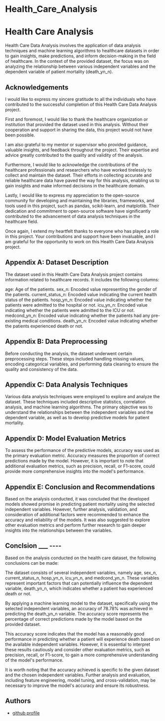 # Health_Care_Analysis

# Health Care Analysis

Health Care Data Analysis involves the application of data analysis techniques and machine learning algorithms to healthcare datasets in order to gain insights, make predictions, and inform decision-making in the field of healthcare. In the context of the provided dataset, the focus was on analyzing the relationship between various independent variables and the dependent variable of patient mortality (death_yn_n).





## Acknowledgements

I would like to express my sincere gratitude to all the individuals who have contributed to the successful completion of this Health Care Data Analysis project.

First and foremost, I would like to thank the healthcare organization or institution that provided the dataset used in this analysis. Without their cooperation and support in sharing the data, this project would not have been possible.

I am also grateful to my mentor or supervisor who provided guidance, valuable insights, and feedback throughout the project. Their expertise and advice greatly contributed to the quality and validity of the analysis.

Furthermore, I would like to acknowledge the contributions of the healthcare professionals and researchers who have worked tirelessly to collect and maintain the dataset. Their efforts in collecting accurate and reliable healthcare data have paved the way for this analysis, enabling us to gain insights and make informed decisions in the healthcare domain.

Lastly, I would like to express my appreciation to the open-source community for developing and maintaining the libraries, frameworks, and tools used in this project, such as pandas, scikit-learn, and matplotlib. Their dedication and commitment to open-source software have significantly contributed to the advancement of data analysis techniques in the healthcare field.

Once again, I extend my heartfelt thanks to everyone who has played a role in this project. Your contributions and support have been invaluable, and I am grateful for the opportunity to work on this Health Care Data Analysis project.


## Appendix A: Dataset Description
The dataset used in this Health Care Data Analysis project contains information related to healthcare records. It includes the following columns:

age: Age of the patients.
sex_n: Encoded value representing the gender of the patients.
current_status_n: Encoded value indicating the current health status of the patients.
hosp_yn_n: Encoded value indicating whether the patients were admitted to the hospital or not.
icu_yn_n: Encoded value indicating whether the patients were admitted to the ICU or not.
medcond_yn_n: Encoded value indicating whether the patients had any pre-existing medical conditions.
death_yn_n: Encoded value indicating whether the patients experienced death or not.
## Appendix B: Data Preprocessing
Before conducting the analysis, the dataset underwent certain preprocessing steps. These steps included handling missing values, encoding categorical variables, and performing data cleaning to ensure the quality and consistency of the data.

## Appendix C: Data Analysis Techniques
Various data analysis techniques were employed to explore and analyze the dataset. These techniques included descriptive statistics, correlation analysis, and machine learning algorithms. The primary objective was to understand the relationships between the independent variables and the dependent variable, as well as to develop predictive models for patient mortality.

## Appendix D: Model Evaluation Metrics
To assess the performance of the predictive models, accuracy was used as the primary evaluation metric. Accuracy measures the proportion of correct predictions made by the model. However, it is important to note that additional evaluation metrics, such as precision, recall, or F1-score, could provide more comprehensive insights into the model's performance.

## Appendix E: Conclusion and Recommendations
Based on the analysis conducted, it was concluded that the developed models showed promise in predicting patient mortality using the selected independent variables. However, further analysis, validation, and consideration of additional factors were recommended to enhance the accuracy and reliability of the models. It was also suggested to explore other evaluation metrics and perform further research to gain deeper insights into the relationships between the variables.


## Conclsion ___ ----

Based on the analysis conducted on the health care dataset, the following conclusions can be made:

The dataset consists of several independent variables, namely age, sex_n, current_status_n, hosp_yn_n, icu_yn_n, and medcond_yn_n. These variables represent important factors that can potentially influence the dependent variable, death_yn_n, which indicates whether a patient has experienced death or not.

By applying a machine learning model to the dataset, specifically using the selected independent variables, an accuracy of 78.78% was achieved in predicting the death_yn_n variable. The accuracy score represents the percentage of correct predictions made by the model based on the provided dataset.

This accuracy score indicates that the model has a reasonably good performance in predicting whether a patient will experience death based on the available independent variables. However, it is essential to interpret these results cautiously and consider other evaluation metrics, such as precision, recall, or F1-score, to gain a more comprehensive understanding of the model's performance.

It is worth noting that the accuracy achieved is specific to the given dataset and the chosen independent variables. Further analysis and evaluation, including feature engineering, model tuning, and cross-validation, may be necessary to improve the model's accuracy and ensure its robustness.



## Authors

- [github profile](https://github.com/Utkarsh-kumar-singh/Health_Care_Analysis.git)
